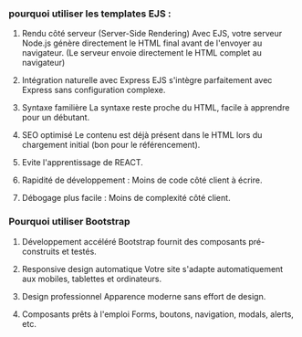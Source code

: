 ### pourquoi utiliser les templates EJS :

1. Rendu côté serveur (Server-Side Rendering)
Avec EJS, votre serveur Node.js génère directement le HTML final avant de l'envoyer au navigateur. (Le serveur envoie directement le HTML complet au navigateur)

2. Intégration naturelle avec Express
EJS s'intègre parfaitement avec Express sans configuration complexe.

3. Syntaxe familière
La syntaxe reste proche du HTML, facile à apprendre pour un débutant.

4. SEO optimisé
Le contenu est déjà présent dans le HTML lors du chargement initial (bon pour le référencement).

5. Evite l'apprentissage de REACT.

6. Rapidité de développement : Moins de code côté client à écrire.

7. Débogage plus facile : Moins de complexité côté client.

### Pourquoi utiliser Bootstrap

1. Développement accéléré
Bootstrap fournit des composants pré-construits et testés.

2. Responsive design automatique
Votre site s'adapte automatiquement aux mobiles, tablettes et ordinateurs.

3. Design professionnel
Apparence moderne sans effort de design.

4. Composants prêts à l'emploi
Forms, boutons, navigation, modals, alerts, etc.

